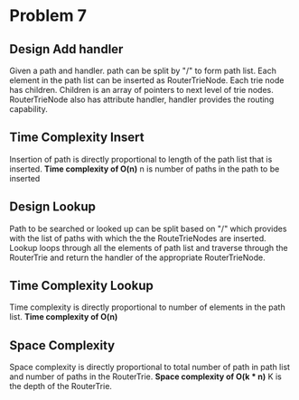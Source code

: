 # Problem 7
## Design Add handler
Given a path and handler. path can be split by "/" to form path list. Each element in the path list can be inserted as RouterTrieNode. 
Each trie node has children. Children is an array of pointers to next level of trie nodes. RouterTrieNode also has attribute handler, handler provides the routing capability.
## Time Complexity Insert
Insertion of path is directly proportional to length of the path list that is inserted.
**Time complexity of O(n)** 
n is number of paths in the path to be inserted
## Design Lookup
Path to be searched or looked up can be split based on "/" which provides with the list of paths with which the the RouteTrieNodes are inserted. Lookup loops through all the elements of path list and traverse through the RouterTrie and return the handler of the appropriate RouterTrieNode.
## Time Complexity Lookup
Time complexity is directly proportional to number of elements in the path list.
**Time complexity of O(n)** 
## Space Complexity
Space complexity is directly proportional to total number of path in path list and number of paths in the RouterTrie.
**Space complexity of O(k * n)** 
K is the depth of the RouterTrie.
